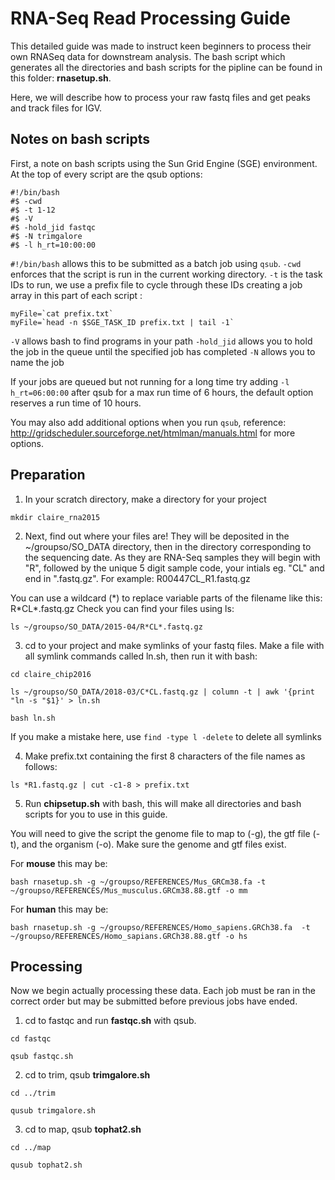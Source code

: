 # RNA-Seq Read Processing Guide

This detailed guide was made to instruct keen beginners to process their own RNASeq data for downstream analysis.
The bash script which generates all the directories and bash scripts for the pipline can be found in this folder: **rnasetup.sh**.

Here, we will describe how to process your raw fastq files and get peaks and track files for IGV.

## Notes on bash scripts

First, a note on bash scripts using the Sun Grid Engine (SGE) environment. 
At the top of every script are the qsub options:

```
#!/bin/bash
#$ -cwd
#$ -t 1-12
#$ -V
#$ -hold_jid fastqc
#$ -N trimgalore
#$ -l h_rt=10:00:00

```

```#!/bin/bash``` allows this to be submitted as a batch job using ```qsub```.
```-cwd``` enforces that the script is run in the current working directory.
```-t``` is the task IDs to run, we use a prefix file to cycle through these IDs creating a job array in this part of each script :

```
myFile=`cat prefix.txt`
myFile=`head -n $SGE_TASK_ID prefix.txt | tail -1`
```

```-V``` allows bash to find programs in your path
```-hold_jid``` allows you to hold the job in the queue until the specified job has completed
```-N``` allows you to name the job

If your jobs are queued but not running for a long time try adding ```-l h_rt=06:00:00``` after qsub for a max run time of 6 hours,
the default option reserves a run time of 10 hours.

You may also add additional options when you run ```qsub```, reference: http://gridscheduler.sourceforge.net/htmlman/manuals.html for more options.



## Preparation

1) In your scratch directory, make a directory for your project

``` 
mkdir claire_rna2015 

```
2) Next, find out where your files are!
They will be deposited in the ~/groupso/SO_DATA directory, then in the directory corresponding to the sequencing date.
As they are RNA-Seq samples they will begin with "R", followed by the unique 5 digit sample code, your intials eg. "CL" and end in ".fastq.gz". For example: R00447CL_R1.fastq.gz

You can use a wildcard (\*) to replace variable parts of the filename like this: R\*CL\*.fastq.gz
Check you can find your files using ls:

```
ls ~/groupso/SO_DATA/2015-04/R*CL*.fastq.gz
```

3) cd to your project and make symlinks of your fastq files.
Make a file with all symlink commands called ln.sh, then run it with bash:

```
cd claire_chip2016 

ls ~/groupso/SO_DATA/2018-03/C*CL.fastq.gz | column -t | awk '{print "ln -s "$1}' > ln.sh

bash ln.sh
```
If you make a mistake here, use ```find -type l -delete``` to delete all symlinks


4) Make prefix.txt containing the first 8 characters of the file names as follows:

```
ls *R1.fastq.gz | cut -c1-8 > prefix.txt
```

5) Run **chipsetup.sh** with bash, this will make all directories and bash scripts for you to use in this guide.

You will need to give the script the genome file to map to (-g), the gtf file (-t), and the organism (-o).
Make sure the genome and gtf files exist.

For **mouse** this may be:

```
bash rnasetup.sh -g ~/groupso/REFERENCES/Mus_GRCm38.fa -t ~/groupso/REFERENCES/Mus_musculus.GRCm38.88.gtf -o mm

```
For **human** this may be:

```
bash rnasetup.sh -g ~/groupso/REFERENCES/Homo_sapiens.GRCh38.fa  -t ~/groupso/REFERENCES/Homo_sapians.GRCh38.88.gtf -o hs

```

## Processing

Now we begin actually processing these data. Each job must be ran in the correct order but may be submitted before previous jobs have ended.

1) cd to fastqc and run **fastqc.sh** with qsub.

```
cd fastqc 

qsub fastqc.sh

```

2) cd to trim, qsub **trimgalore.sh**

```
cd ../trim 

qusub trimgalore.sh

```

3) cd to map, qsub **tophat2.sh** 

```
cd ../map 

qusub tophat2.sh

```


